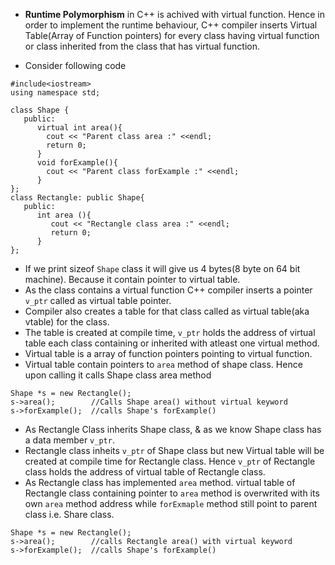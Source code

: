 - **Runtime Polymorphism** in C++ is achived with virtual function. Hence in order to implement the runtime behaviour, C++ compiler inserts Virtual Table(Array of Function pointers) for every class having virtual function or class inherited from the class that has virtual function. 

- Consider following code 
```
#include<iostream>
using namespace std;

class Shape {
   public:
      virtual int area(){
      	cout << "Parent class area :" <<endl;
        return 0;
      }
      void forExample(){
      	cout << "Parent class forExample :" <<endl;
      }
};
class Rectangle: public Shape{
   public:
      int area (){ 
         cout << "Rectangle class area :" <<endl;
         return 0; 
      }
};
```

- If we print sizeof `Shape` class it will give us 4 bytes(8 byte on 64 bit machine). Because it contain pointer to virtual table.
- As the class contains a virtual function C++ compiler inserts a pointer `v_ptr` called as virtual table pointer. 
- Compiler also creates a table for that class called as virtual table(aka vtable) for the class. 
- The table is created at compile time, `v_ptr` holds the address of virtual table each class containing or inherited with atleast one virtual method. 
- Virtual table is a array of function pointers pointing to virtual function.
- Virtual table contain pointers to `area` method of shape class. Hence upon calling it calls Shape class area method
```
Shape *s = new Rectangle();
s->area();        //Calls Shape area() without virtual keyword
s->forExample();  //calls Shape's forExample()
```

- As Rectangle Class inherits Shape class, & as we know Shape class has a data member `v_ptr`. 
- Rectangle class inheits `v_ptr` of Shape class but new Virtual table will be created at compile time for Rectangle class. Hence `v_ptr` of Rectangle class holds the address of virtual table of Rectangle class. 
- As Rectangle class has implemented `area` method. virtual table of Rectangle class containing pointer to `area` method is overwrited with its own `area` method address while `forExmaple` method still point to parent class i.e. Share class.

```
Shape *s = new Rectangle();
s->area();        //calls Rectangle area() with virtual keyword
s->forExample();  //calls Shape's forExample()
```
